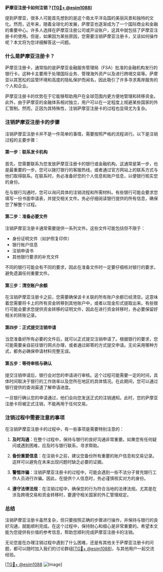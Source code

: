 **萨摩亚注册卡如何注销？[[TG💪+ @esim1088](https://t.me/s/esim1088)]**

提到萨摩亚，很多人可能首先想到的是这个南太平洋岛国的美丽风景和独特的文化。然而，近年来，随着全球化的发展，萨摩亚也逐渐成为了一个国际商业和金融的重要中心。许多人选择在萨摩亚注册公司或开设账户，这其中就包括了萨摩亚注册卡的使用。但是，如果因为某些原因，您需要注销萨摩亚注册卡，又该如何操作呢？本文将为您详细解答这一问题。

### 什么是萨摩亚注册卡？

萨摩亚注册卡，通常指的是萨摩亚金融服务管理局（FSA）批准的金融机构发行的银行卡。这种卡主要用于处理国际业务、管理海外资产以及进行跨境交易等。萨摩亚以其宽松的监管环境和高度的隐私保护而闻名，因此吸引了许多寻求离岸服务的个人和企业。

萨摩亚注册卡的优势在于它能够帮助用户在全球范围内更方便地管理和转移资金。此外，由于萨摩亚的金融体系相对独立，用户可以在一定程度上规避某些国家的外汇管制。然而，正因为其特殊性，注销萨摩亚注册卡的过程也显得尤为复杂。

### 注销萨摩亚注册卡的步骤

注销萨摩亚注册卡并不是一件简单的事情，需要按照严格的流程进行。以下是注销过程的主要步骤：

#### 第一步：联系发卡机构

首先，您需要联系为您发放萨摩亚注册卡的银行或金融机构。这通常是第一步，也是最重要的一步。您可以拨打银行的客服热线，或者通过官方网站上的联系方式与他们取得联系。在联系时，务必准备好您的个人信息和账户信息，以便银行核实您的身份。

在与银行沟通时，您可以询问具体的注销流程和所需材料。有些银行可能会要求您填写一份书面申请表，并提交相关文件。务必仔细阅读银行提供的所有信息，确保您了解整个过程。

#### 第二步：准备必要文件

注销萨摩亚注册卡通常需要提供一系列文件。这些文件可能包括但不限于：

- 身份证明文件（如护照复印件）
- 银行账户信息
- 注销申请书
- 其他银行要求的补充文件

不同的银行可能会有不同的要求，因此在准备文件时一定要仔细核对银行的要求，避免遗漏任何重要文件。

#### 第三步：清空账户余额

在注销萨摩亚注册卡之前，您需要确保该卡关联的所有账户余额已经清空。这意味着您需要将卡上的所有资金转移到其他账户中，或者以现金形式提取出来。有些银行可能会要求您提供资金转移的证明文件，因此在进行资金转移时，务必要保留好相关的转账记录。

#### 第四步：正式提交注销申请

当您准备好所有必要的文件后，就可以正式提交注销申请了。根据银行的要求，您可能需要亲自前往银行网点办理，或者通过邮寄的方式提交申请。无论采用哪种方式，都务必确保申请材料完整无误。

#### 第五步：等待审核与确认

提交注销申请后，银行会对您的申请进行审核。这个过程可能需要一定的时间，具体时间取决于银行的工作效率以及您所在地区的具体情况。在此期间，您可以通过银行提供的查询渠道了解申请进度。

一旦银行确认您的申请通过，他们会向您发送正式的注销通知。此时，您的萨摩亚注册卡将被正式注销，不能再用于任何交易。

### 注销过程中需要注意的事项

在注销萨摩亚注册卡的过程中，有一些事项是需要特别注意的：

1. **及时沟通**：在整个过程中，保持与银行的良好沟通非常重要。如果您有任何疑问或遇到困难，应及时与银行联系，寻求帮助。
   
2. **备份重要信息**：在注销卡之前，建议您备份所有重要的账户信息和交易记录。这样可以避免在未来出现问题时缺乏必要的证据。

3. **警惕诈骗**：注销萨摩亚注册卡的过程中，可能会遇到一些不法分子冒充银行工作人员进行诈骗。因此，在提供个人信息时，务必谨慎核实对方的身份。

4. **遵守法律法规**：在注销过程中，确保您的行为符合当地的法律法规。尤其是在涉及跨境交易和资金转移时，要遵守相关国家的外汇管理规定。

### 总结

注销萨摩亚注册卡虽然复杂，但只要按照正确的步骤进行操作，并保持与银行的良好沟通，就能顺利完成。在这个过程中，保持耐心和细心是非常重要的。希望本文能为您提供有价值的参考信息，帮助您顺利完成萨摩亚注册卡的注销。

无论您是在办理注销过程中遇到了什么困难，还是有其他关于萨摩亚注册卡的问题，都可以随时加入我们的讨论群组[[TG💪+ @esim1088](https://t.me/s/esim1088)]，与其他用户一起交流经验。

[[TG💪+ @esim1088](https://t.me/s/esim1088) ![Image](https://i.postimg.cc/4NQfJmqS/Snipaste-2025-05-13-00-14-12.png)]
